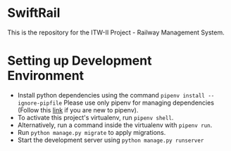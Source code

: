 # SwiftRail

This is the repository for the ITW-II Project - Railway Management System.


# Setting up Development Environment

 - Install python dependencies using the command `pipenv install --ignore-pipfile` Please use only pipenv for managing dependencies (Follow this [link](https://realpython.com/pipenv-guide/) if you are new to pipenv).
 - To activate this project's virtualenv, run `pipenv shell`.
 - Alternatively, run a command inside the virtualenv with `pipenv run`.
 - Run `python manage.py migrate` to apply migrations.
 - Start the development server using `python manage.py runserver`


